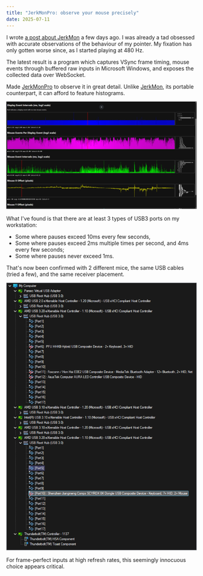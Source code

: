 ```yaml
---
title: "JerkMonPro: observe your mouse precisely"
date: 2025-07-11
---
```


I wrote [a post about JerkMon](/posts/lag/) a few days ago. I was already a tad obsessed with accurate observations of the behaviour of my pointer. My fixation has only gotten worse since, as I started playing at 480 Hz.

The latest result is a program which captures VSync frame timing, mouse events through buffered raw inputs in Microsoft Windows, and exposes the collected data over WebSocket.

Made [JerkMonPro](https://found.as/wl) to observe it in great detail. Unlike [JerkMon](https://found.as/l), its portable counterpart, it can afford to feature histograms.

[![WinJerkMon on my system](/assets/jerkmon/480hz.png)](/assets/jerkmon/480hz.png)

What I've found is that there are at least 3 types of USB3 ports on my workstation:

- Some where pauses exceed 10ms every few seconds,
- Some where pauses exceed 2ms multiple times per second, and 4ms every few seconds;
- Some where pauses never exceed 1ms.

That's now been confirmed with 2 different mice, the same USB cables (tried a few), and the same receiver placement.

[![UsbTreeView](/assets/jerkmon/UsbTreeView.png)](/assets/jerkmon/UsbTreeView.png)

For frame-perfect inputs at high refresh rates, this seemingly innocuous choice appears critical.
